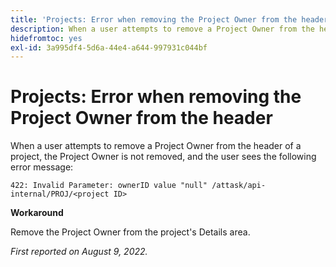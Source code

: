```yaml
---
title: 'Projects: Error when removing the Project Owner from the header'
description: When a user attempts to remove a Project Owner from the header of a project, the Project Owner is not removed, and the user sees an error message.
hidefromtoc: yes
exl-id: 3a995df4-5d6a-44e4-a644-997931c044bf
---
```

# Projects: Error when removing the Project Owner from the header

When a user attempts to remove a Project Owner from the header of a project, the Project Owner is not removed, and the user sees the following error message:

`422: Invalid Parameter: ownerID value "null" /attask/api-internal/PROJ/<project ID>`

**Workaround**

Remove the Project Owner from the project's Details area.

_First reported on August 9, 2022._
